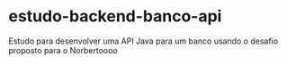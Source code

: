 # estudo-backend-banco-api
Estudo para desenvolver uma API Java para um banco usando o desafio proposto para o Norbertoooo
